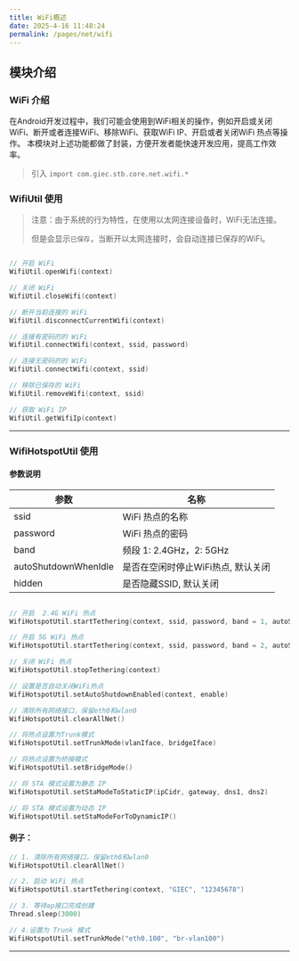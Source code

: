 ```yaml
---
title: WiFi概述
date: 2025-4-16 11:48:24
permalink: /pages/net/wifi
---
```

## 模块介绍

### WiFi 介绍

在Android开发过程中，我们可能会使用到WiFi相关的操作，例如开启或关闭WiFi、断开或者连接WiFi、移除WiFi、获取WiFi IP、开启或者关闭WiFi 热点等操作。
本模块对上述功能都做了封装，方便开发者能快速开发应用，提高工作效率。

> 引入 `import com.giec.stb.core.net.wifi.*`

### WifiUtil 使用

 > 注意：由于系统的行为特性，在使用以太网连接设备时，WiFi无法连接。
>
 >但是会显示`已保存`，当断开以太网连接时，会自动连接已保存的WiFi。

```kotlin

// 开启 WiFi
WifiUtil.openWifi(context)

// 关闭 WiFi
WifiUtil.closeWifi(context)

// 断开当前连接的 WiFi
WifiUtil.disconnectCurrentWifi(context)

// 连接有密码的的 WiFi
WifiUtil.connectWifi(context, ssid, password)

// 连接无密码的的 WiFi
WifiUtil.connectWifi(context, ssid)

// 移除已保存的 WiFi
WifiUtil.removeWifi(context, ssid)

// 获取 WiFi IP
WifiUtil.getWifiIp(context)

```

-------------------------------------------------------------------

### WifiHotspotUtil 使用

#### 参数说明
| 参数                   | 名称                    |
|----------------------|-----------------------|
| ssid                 | WiFi 热点的名称            |
| password             | WiFi 热点的密码            |
| band | 频段  1: 2.4GHz，2: 5GHz |
| autoShutdownWhenIdle | 是否在空闲时停止WiFi热点, 默认关闭  |
| hidden               | 是否隐藏SSID, 默认关闭        |


```kotlin

// 开启  2.4G WiFi 热点
WifiHotspotUtil.startTethering(context, ssid, password, band = 1, autoShutdownWhenIdle, hidden)

// 开启 5G WiFi 热点
WifiHotspotUtil.startTethering(context, ssid, password, band = 2, autoShutdownWhenIdle, hidden)

// 关闭 WiFi 热点
WifiHotspotUtil.stopTethering(context)

// 设置是否自动关闭WiFi热点
WifiHotspotUtil.setAutoShutdownEnabled(context, enable)

// 清除所有网络接口，保留eth0和wlan0
WifiHotspotUtil.clearAllNet()

// 将热点设置为Trunk模式
WifiHotspotUtil.setTrunkMode(vlanIface, bridgeIface)

// 将热点设置为桥接模式
WifiHotspotUtil.setBridgeMode()

// 将 STA 模式设置为静态 IP
WifiHotspotUtil.setStaModeToStaticIP(ipCidr, gateway, dns1, dns2)

// 将 STA 模式设置为动态 IP
WifiHotspotUtil.setStaModeForToDynamicIP()
```
#### 例子：
```kotlin
// 1. 清除所有网络接口，保留eth0和wlan0
WifiHotspotUtil.clearAllNet()

// 2. 启动 WiFi 热点
WifiHotspotUtil.startTethering(context, "GIEC", "12345678")

// 3. 等待ap接口完成创建
Thread.sleep(3000)

// 4.设置为 Trunk 模式
WifiHotspotUtil.setTrunkMode("eth0.100", "br-vlan100")
```
-------------------------------------------------------------------